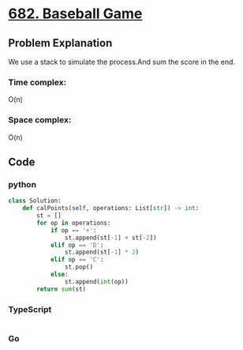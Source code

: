 # [682. Baseball Game](https://leetcode.cn/problems/baseball-game/description/)



## Problem Explanation
We use a stack to simulate the process.And sum the score in the end.
### Time complex:
O(n)

### Space complex:
O(n)
## Code

### python
```python
class Solution:
    def calPoints(self, operations: List[str]) -> int:
        st = []
        for op in operations:
            if op == '+':
                st.append(st[-1] + st[-2])
            elif op == 'D':
                st.append(st[-1] * 2)
            elif op == 'C':
                st.pop()
            else:
                st.append(int(op))
        return sum(st)
```

### TypeScript
```TypeScript


```

### Go
```go
```